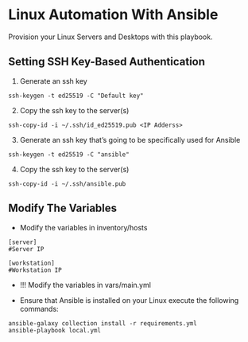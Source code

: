 # Linux Automation With Ansible

Provision your Linux Servers and Desktops with this playbook.

## Setting SSH Key-Based Authentication

1. Generate an ssh key

```
ssh-keygen -t ed25519 -C "Default key"
```

2. Copy the ssh key to the server(s)

```
ssh-copy-id -i ~/.ssh/id_ed25519.pub <IP Adderss>
```

3. Generate an ssh key that’s going to be specifically used for Ansible

```
ssh-keygen -t ed25519 -C "ansible"
```

4. Copy the ssh key to the server(s)

```
ssh-copy-id -i ~/.ssh/ansible.pub
```

## Modify The Variables

- Modify the variables in inventory/hosts

```
[server]
#Server IP

[workstation]
#Workstation IP
```

- !!! Modify the variables in vars/main.yml

- Ensure that Ansible is installed on your Linux execute the following commands:

```
ansible-galaxy collection install -r requirements.yml
ansible-playbook local.yml
```
